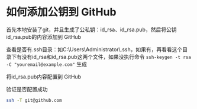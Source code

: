 # 如何添加公钥到 GitHub

首先本地安装了git，并且生成了公私钥：id_rsa、id_rsa.pub，然后将公钥id_rsa.pub的内容添加到 GitHub

查看是否有.ssh目录：如C:\Users\Administrator\\.ssh，如果有，再看看这个目录下有没有id_rsa和id_rsa.pub这两个文件，如果没执行命令 `ssh-keygen -t rsa -C "youremail@example.com"` 生成

将id_rsa.pub内容配置到 GitHub

验证是否配置成功

```bash
ssh -T git@github.com
```
